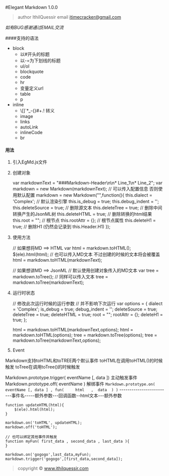 #Elegant Markdown 1.0.0

> author IthilQuessir
> email  itimecracker@gmail.com

*如有BUG感谢通过EMAIL交流*

####支持的语法

* block
	* 以#开头的标题
	* 以-=为下划线的标题
	* ul/ol
	* blockquote
	* code
	* hr
	* 变量定义url
	* table
	* p
* inline
	* \\[]`*_-{}[]()#+.! 转义
	* image
	* links
	* autoLink
	* inlineCode
	* br

#### 用法

1. 引入EgMd.js文件

2. 创建对象

	var markdownText = "###Markdown-Header\n\n* Line_1\n* Line_2";
	var markdown = new Markdown(markdownText);
	// 可以传入配置信息 否则使用默认配置
	markdown = new Markdown("",function(){
		this.dialect		= 'Complex';	// 默认渲染引擎
		this.is_debug		= true;
		this.debug_indent	= '';
		this.deleteSource	= true;	// 删除源文本
		this.deleteTree		= true;	// 删除中间转换产生的JsonML树
		this.deleteHTML		= true;	// 删除转换的html结果
		this.root			= "";	// 根节点
		this.rootAttr		= {};	// 根节点属性
		this.deleteH1		= true;	// 删除H1 (仍然会记录到 this.Header.H1)
	});
	
3. 使用方法

    // 如果想将MD ==> HTML
    var html = markdown.toHTML();
    $(ele).html(html);
    // 也可以传入MD文本 不过创建的时候的文本将会被覆盖
    html = markdown.toHTML(markdownText);
    
    // 如果想讲MD ==> JsonML
    // 默认使用创建对象传入的MD文本
    var tree = markdown.toTree();
    // 同样可以传入文本
    tree = markdown.toTree(markdownText);
	

4. 运行时状态

    // 修改此次运行时候的运行参数
    // 并不影响下次运行
    var options = {
        dialect			= 'Complex';
        is_debug		= true;
        debug_indent	= '';
        deleteSource	= true;
        deleteTree		= true;
        deleteHTML		= true;
        root			= "";
        rootAttr		= {};
        deleteH1		= true;
    };
	
	html = markdown.toHTML(markdownText,options);
	html = markdown.toHTML(options);
	tree = markdown.toTree(options);
	tree = markdown.toTree(markdownText,options);


5. Event

Markdown支持toHTML和toTREE两个默认事件
toHTML在调用toHTML()的时候触发
toTree在调用toTree()的时候触发

Markdown.prototype.trigger( eventName [, data ]) 主动触发事件
Markdown.prototype.off( eventName )     解绑事件
`Markdown.prototype.on( eventName [, data ] , fun(     html   ,  data  ) )`
-------------------------事件名-----额外参数---回调函数--html文本---额外参数

	function updateHTML(html){
		$(ele).html(html);
	}
	
	markdown.on('toHTML', updateHTML);
	markdown.off('toHTML');
	
	// 也可以绑定其他事件并触发
	function myFun( first_data , second_data , last_data ){
	}
	
	markdown.on('gogogo',last_data,myFun);
	markdown.trigger('gogogo',[first_data,second_data]);
	



> copyright © www.ithilquessir.com
